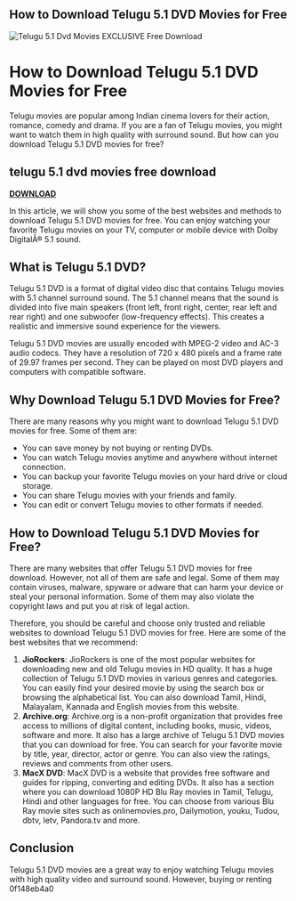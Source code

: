 ## How to Download Telugu 5.1 DVD Movies for Free

 
![Telugu 5.1 Dvd Movies __EXCLUSIVE__ Free Download](https://encrypted-tbn0.gstatic.com/images?q=tbn:ANd9GcTCNR-2PrxwR4mc2z5UPHskokFMf7VvWybKlkevDV1xOcI6XLgC-rPW1eE)

 
# How to Download Telugu 5.1 DVD Movies for Free
 
Telugu movies are popular among Indian cinema lovers for their action, romance, comedy and drama. If you are a fan of Telugu movies, you might want to watch them in high quality with surround sound. But how can you download Telugu 5.1 DVD movies for free?
 
## telugu 5.1 dvd movies free download


[**DOWNLOAD**](https://www.google.com/url?q=https%3A%2F%2Fshoxet.com%2F2tKEIu&sa=D&sntz=1&usg=AOvVaw3Gu0u4Hme-hEFWngX8aZe2)

 
In this article, we will show you some of the best websites and methods to download Telugu 5.1 DVD movies for free. You can enjoy watching your favorite Telugu movies on your TV, computer or mobile device with Dolby DigitalÂ® 5.1 sound.
 
## What is Telugu 5.1 DVD?
 
Telugu 5.1 DVD is a format of digital video disc that contains Telugu movies with 5.1 channel surround sound. The 5.1 channel means that the sound is divided into five main speakers (front left, front right, center, rear left and rear right) and one subwoofer (low-frequency effects). This creates a realistic and immersive sound experience for the viewers.
 
Telugu 5.1 DVD movies are usually encoded with MPEG-2 video and AC-3 audio codecs. They have a resolution of 720 x 480 pixels and a frame rate of 29.97 frames per second. They can be played on most DVD players and computers with compatible software.
 
## Why Download Telugu 5.1 DVD Movies for Free?
 
There are many reasons why you might want to download Telugu 5.1 DVD movies for free. Some of them are:
 
- You can save money by not buying or renting DVDs.
- You can watch Telugu movies anytime and anywhere without internet connection.
- You can backup your favorite Telugu movies on your hard drive or cloud storage.
- You can share Telugu movies with your friends and family.
- You can edit or convert Telugu movies to other formats if needed.

## How to Download Telugu 5.1 DVD Movies for Free?
 
There are many websites that offer Telugu 5.1 DVD movies for free download. However, not all of them are safe and legal. Some of them may contain viruses, malware, spyware or adware that can harm your device or steal your personal information. Some of them may also violate the copyright laws and put you at risk of legal action.
 
Therefore, you should be careful and choose only trusted and reliable websites to download Telugu 5.1 DVD movies for free. Here are some of the best websites that we recommend:

1. **JioRockers**: JioRockers is one of the most popular websites for downloading new and old Telugu movies in HD quality. It has a huge collection of Telugu 5.1 DVD movies in various genres and categories. You can easily find your desired movie by using the search box or browsing the alphabetical list. You can also download Tamil, Hindi, Malayalam, Kannada and English movies from this website.
2. **Archive.org**: Archive.org is a non-profit organization that provides free access to millions of digital content, including books, music, videos, software and more. It also has a large archive of Telugu 5.1 DVD movies that you can download for free. You can search for your favorite movie by title, year, director, actor or genre. You can also view the ratings, reviews and comments from other users.
3. **MacX DVD**: MacX DVD is a website that provides free software and guides for ripping, converting and editing DVDs. It also has a section where you can download 1080P HD Blu Ray movies in Tamil, Telugu, Hindi and other languages for free. You can choose from various Blu Ray movie sites such as onlinemovies.pro, Dailymotion, youku, Tudou, dbtv, letv, Pandora.tv and more.

## Conclusion
 
Telugu 5.1 DVD movies are a great way to enjoy watching Telugu movies with high quality video and surround sound. However, buying or renting
 0f148eb4a0
